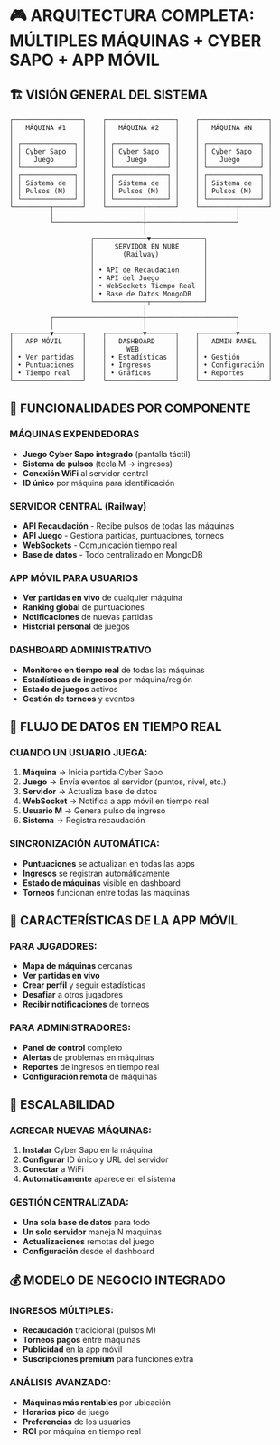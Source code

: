 # 🎮 ARQUITECTURA COMPLETA: MÚLTIPLES MÁQUINAS + CYBER SAPO + APP MÓVIL

## 🏗️ VISIÓN GENERAL DEL SISTEMA

```
┌─────────────────┐    ┌─────────────────┐    ┌─────────────────┐
│   MÁQUINA #1    │    │   MÁQUINA #2    │    │   MÁQUINA #N    │
│                 │    │                 │    │                 │
│ ┌─────────────┐ │    │ ┌─────────────┐ │    │ ┌─────────────┐ │
│ │ Cyber Sapo  │ │    │ │ Cyber Sapo  │ │    │ │ Cyber Sapo  │ │
│ │   Juego     │ │    │ │   Juego     │ │    │ │   Juego     │ │
│ └─────────────┘ │    │ └─────────────┘ │    │ └─────────────┘ │
│ ┌─────────────┐ │    │ ┌─────────────┐ │    │ ┌─────────────┐ │
│ │ Sistema de  │ │    │ │ Sistema de  │ │    │ │ Sistema de  │ │
│ │ Pulsos (M)  │ │    │ │ Pulsos (M)  │ │    │ │ Pulsos (M)  │ │
│ └─────────────┘ │    │ └─────────────┘ │    │ └─────────────┘ │
└─────────┬───────┘    └─────────┬───────┘    └─────────┬───────┘
          │                      │                      │
          └──────────────────────┼──────────────────────┘
                                 │
                    ┌─────────────▼─────────────┐
                    │     SERVIDOR EN NUBE      │
                    │       (Railway)           │
                    │                           │
                    │ • API de Recaudación      │
                    │ • API del Juego           │
                    │ • WebSockets Tiempo Real  │
                    │ • Base de Datos MongoDB   │
                    └─────────────┬─────────────┘
                                 │
          ┌──────────────────────┼──────────────────────┐
          │                      │                      │
┌─────────▼───────┐    ┌─────────▼───────┐    ┌─────────▼───────┐
│   APP MÓVIL     │    │   DASHBOARD     │    │   ADMIN PANEL   │
│                 │    │     WEB         │    │                 │
│ • Ver partidas  │    │ • Estadísticas  │    │ • Gestión       │
│ • Puntuaciones  │    │ • Ingresos      │    │ • Configuración │
│ • Tiempo real   │    │ • Gráficos      │    │ • Reportes      │
└─────────────────┘    └─────────────────┘    └─────────────────┘
```

## 🎯 FUNCIONALIDADES POR COMPONENTE

### **MÁQUINAS EXPENDEDORAS**
- **Juego Cyber Sapo integrado** (pantalla táctil)
- **Sistema de pulsos** (tecla M → ingresos)
- **Conexión WiFi** al servidor central
- **ID único** por máquina para identificación

### **SERVIDOR CENTRAL (Railway)**
- **API Recaudación** - Recibe pulsos de todas las máquinas
- **API Juego** - Gestiona partidas, puntuaciones, torneos
- **WebSockets** - Comunicación tiempo real
- **Base de datos** - Todo centralizado en MongoDB

### **APP MÓVIL PARA USUARIOS**
- **Ver partidas en vivo** de cualquier máquina
- **Ranking global** de puntuaciones
- **Notificaciones** de nuevas partidas
- **Historial personal** de juegos

### **DASHBOARD ADMINISTRATIVO**
- **Monitoreo en tiempo real** de todas las máquinas
- **Estadísticas de ingresos** por máquina/región
- **Estado de juegos** activos
- **Gestión de torneos** y eventos

## 🔄 FLUJO DE DATOS EN TIEMPO REAL

### **CUANDO UN USUARIO JUEGA:**
1. **Máquina** → Inicia partida Cyber Sapo
2. **Juego** → Envía eventos al servidor (puntos, nivel, etc.)
3. **Servidor** → Actualiza base de datos
4. **WebSocket** → Notifica a app móvil en tiempo real
5. **Usuario M** → Genera pulso de ingreso
6. **Sistema** → Registra recaudación

### **SINCRONIZACIÓN AUTOMÁTICA:**
- **Puntuaciones** se actualizan en todas las apps
- **Ingresos** se registran automáticamente
- **Estado de máquinas** visible en dashboard
- **Torneos** funcionan entre todas las máquinas

## 📱 CARACTERÍSTICAS DE LA APP MÓVIL

### **PARA JUGADORES:**
- **Mapa de máquinas** cercanas
- **Ver partidas en vivo** 
- **Crear perfil** y seguir estadísticas
- **Desafiar** a otros jugadores
- **Recibir notificaciones** de torneos

### **PARA ADMINISTRADORES:**
- **Panel de control** completo
- **Alertas** de problemas en máquinas
- **Reportes** de ingresos en tiempo real
- **Configuración remota** de máquinas

## 🚀 ESCALABILIDAD

### **AGREGAR NUEVAS MÁQUINAS:**
1. **Instalar** Cyber Sapo en la máquina
2. **Configurar** ID único y URL del servidor
3. **Conectar** a WiFi
4. **Automáticamente** aparece en el sistema

### **GESTIÓN CENTRALIZADA:**
- **Una sola base de datos** para todo
- **Un solo servidor** maneja N máquinas  
- **Actualizaciones** remotas del juego
- **Configuración** desde el dashboard

## 💰 MODELO DE NEGOCIO INTEGRADO

### **INGRESOS MÚLTIPLES:**
- **Recaudación** tradicional (pulsos M)
- **Torneos pagos** entre máquinas
- **Publicidad** en la app móvil
- **Suscripciones premium** para funciones extra

### **ANÁLISIS AVANZADO:**
- **Máquinas más rentables** por ubicación
- **Horarios pico** de juego
- **Preferencias** de los usuarios
- **ROI** por máquina en tiempo real
